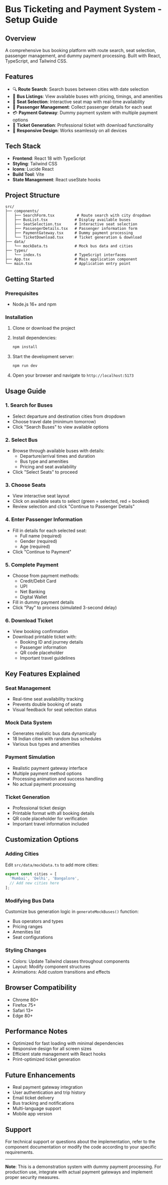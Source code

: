 # Bus Ticketing and Payment System - Setup Guide

## Overview
A comprehensive bus booking platform with route search, seat selection, passenger management, and dummy payment processing. Built with React, TypeScript, and Tailwind CSS.

## Features
- 🔍 **Route Search**: Search buses between cities with date selection
- 🚌 **Bus Listings**: View available buses with pricing, timings, and amenities
- 💺 **Seat Selection**: Interactive seat map with real-time availability
- 👥 **Passenger Management**: Collect passenger details for each seat
- 💳 **Payment Gateway**: Dummy payment system with multiple payment options
- 🎫 **Ticket Generation**: Professional ticket with download functionality
- 📱 **Responsive Design**: Works seamlessly on all devices

## Tech Stack
- **Frontend**: React 18 with TypeScript
- **Styling**: Tailwind CSS
- **Icons**: Lucide React
- **Build Tool**: Vite
- **State Management**: React useState hooks

## Project Structure
```
src/
├── components/
│   ├── SearchForm.tsx          # Route search with city dropdown
│   ├── BusList.tsx            # Display available buses
│   ├── SeatSelection.tsx      # Interactive seat selection
│   ├── PassengerDetails.tsx   # Passenger information form
│   ├── PaymentGateway.tsx     # Dummy payment processing
│   └── TicketDownload.tsx     # Ticket generation & download
├── data/
│   └── mockData.ts            # Mock bus data and cities
├── types/
│   └── index.ts               # TypeScript interfaces
├── App.tsx                    # Main application component
└── main.tsx                   # Application entry point
```

## Getting Started

### Prerequisites
- Node.js 16+ and npm

### Installation
1. Clone or download the project
2. Install dependencies:
   ```bash
   npm install
   ```

3. Start the development server:
   ```bash
   npm run dev
   ```

4. Open your browser and navigate to `http://localhost:5173`

## Usage Guide

### 1. Search for Buses
- Select departure and destination cities from dropdown
- Choose travel date (minimum tomorrow)
- Click "Search Buses" to view available options

### 2. Select Bus
- Browse through available buses with details:
  - Departure/arrival times and duration
  - Bus type and amenities
  - Pricing and seat availability
- Click "Select Seats" to proceed

### 3. Choose Seats
- View interactive seat layout
- Click on available seats to select (green = selected, red = booked)
- Review selection and click "Continue to Passenger Details"

### 4. Enter Passenger Information
- Fill in details for each selected seat:
  - Full name (required)
  - Gender (required)
  - Age (required)
- Click "Continue to Payment"

### 5. Complete Payment
- Choose from payment methods:
  - Credit/Debit Card
  - UPI
  - Net Banking
  - Digital Wallet
- Fill in dummy payment details
- Click "Pay" to process (simulated 3-second delay)

### 6. Download Ticket
- View booking confirmation
- Download printable ticket with:
  - Booking ID and journey details
  - Passenger information
  - QR code placeholder
  - Important travel guidelines

## Key Features Explained

### Seat Management
- Real-time seat availability tracking
- Prevents double booking of seats
- Visual feedback for seat selection status

### Mock Data System
- Generates realistic bus data dynamically
- 18 Indian cities with random bus schedules
- Various bus types and amenities

### Payment Simulation
- Realistic payment gateway interface
- Multiple payment method options
- Processing animation and success handling
- No actual payment processing

### Ticket Generation
- Professional ticket design
- Printable format with all booking details
- QR code placeholder for verification
- Important travel information included

## Customization Options

### Adding Cities
Edit `src/data/mockData.ts` to add more cities:
```typescript
export const cities = [
  'Mumbai', 'Delhi', 'Bangalore',
  // Add new cities here
];
```

### Modifying Bus Data
Customize bus generation logic in `generateMockBuses()` function:
- Bus operators and types
- Pricing ranges
- Amenities list
- Seat configurations

### Styling Changes
- Colors: Update Tailwind classes throughout components
- Layout: Modify component structures
- Animations: Add custom transitions and effects

## Browser Compatibility
- Chrome 80+
- Firefox 75+
- Safari 13+
- Edge 80+

## Performance Notes
- Optimized for fast loading with minimal dependencies
- Responsive design for all screen sizes
- Efficient state management with React hooks
- Print-optimized ticket generation

## Future Enhancements
- Real payment gateway integration
- User authentication and trip history
- Email ticket delivery
- Bus tracking and notifications
- Multi-language support
- Mobile app version

## Support
For technical support or questions about the implementation, refer to the component documentation or modify the code according to your specific requirements.

---

**Note**: This is a demonstration system with dummy payment processing. For production use, integrate with actual payment gateways and implement proper security measures.